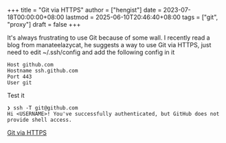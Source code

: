 +++
title = "Git via HTTPS"
author = ["hengist"]
date = 2023-07-18T00:00:00+08:00
lastmod = 2025-06-10T20:46:40+08:00
tags = ["git", "proxy"]
draft = false
+++

It's always frustrating to use Git because of some wall. I recently read a blog from manateelazycat, he suggests a way to use Git via HTTPS,
just need to edit ~/.ssh/config and add the following config in it

```nil
Host github.com
Hostname ssh.github.com
Port 443
User git
```

Test it

```nil
❯ ssh -T git@github.com
Hi <USERNAME>! You've successfully authenticated, but GitHub does not provide shell access.
```

[Git via HTTPS ](https://manateelazycat.github.io/2022/05/29/git-via-https/)
